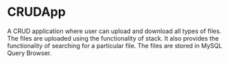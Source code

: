 # CRUDApp
A CRUD application where user can upload and download all types of files. The files are uploaded using the functionality of stack. It also provides the functionality of searching for a particular file. The files are stored in MySQL Query Browser.
